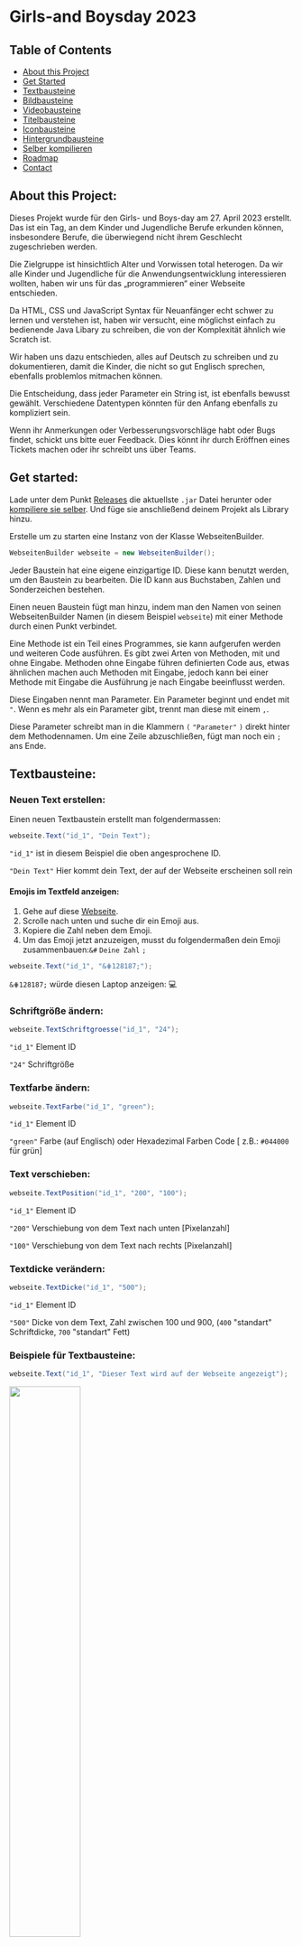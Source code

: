# Girls-and Boysday 2023

## Table of Contents
- [About this Project](https://github.com/AlexX1-dev/Girls-and-Boys-Day-2023#about-this-project)
- [Get Started](https://github.com/AlexX1-dev/Girls-and-Boys-Day-2023#get-started)
- [Textbausteine](https://github.com/AlexX1-dev/Girls-and-Boys-Day-2023#textbausteine)
- [Bildbausteine](https://github.com/AlexX1-dev/Girls-and-Boys-Day-2023#bildbausteine)
- [Videobausteine](https://github.com/AlexX1-dev/Girls-and-Boys-Day-2023#videobausteine)
- [Titelbausteine](https://github.com/AlexX1-dev/Girls-and-Boys-Day-2023#titelbausteine)
- [Iconbausteine](https://github.com/AlexX1-dev/Girls-and-Boys-Day-2023#iconbausteine)
- [Hintergrundbausteine](https://github.com/AlexX1-dev/Girls-and-Boys-Day-2023#hintergrundbausteine)
- [Selber kompilieren](https://github.com/AlexX1-dev/Girls-and-Boys-Day-2023#selber-kompilieren)
- [Roadmap](https://github.com/AlexX1-dev/Girls-and-Boys-Day-2023#roadmap)
- [Contact](https://github.com/AlexX1-dev/Girls-and-Boys-Day-2023#contact)


## About this Project:

Dieses Projekt wurde für den Girls- und Boys-day am 27. April 2023 erstellt. Das ist ein Tag, an dem Kinder und Jugendliche Berufe erkunden können, insbesondere Berufe, die überwiegend nicht ihrem Geschlecht zugeschrieben werden.

Die Zielgruppe ist hinsichtlich Alter und Vorwissen total heterogen. Da wir alle Kinder und Jugendliche für die Anwendungsentwicklung interessieren wollten, haben wir uns für das „programmieren“ einer Webseite entschieden.

Da HTML, CSS und JavaScript Syntax für Neuanfänger echt schwer zu lernen und verstehen ist, haben wir versucht, eine möglichst einfach zu bedienende Java Libary zu schreiben, die von der Komplexität ähnlich wie Scratch ist.

Wir haben uns dazu entschieden, alles auf Deutsch zu schreiben und zu dokumentieren, damit die Kinder, die nicht so gut Englisch sprechen, ebenfalls problemlos mitmachen können.

Die Entscheidung, dass jeder Parameter ein String ist, ist ebenfalls bewusst gewählt. Verschiedene Datentypen könnten für den Anfang ebenfalls zu kompliziert sein.

Wenn ihr Anmerkungen oder Verbesserungsvorschläge habt oder Bugs findet, schickt uns bitte euer Feedback. Dies könnt ihr durch Eröffnen eines Tickets machen oder ihr schreibt uns über Teams.

## Get started:
Lade unter dem Punkt [Releases](https://github.com/AlexX1-dev/boys-and-girls-day-2023-library/releases) die aktuellste `.jar` Datei herunter oder [kompiliere sie selber](https://github.com/AlexX1-dev/Girls-and-Boys-Day-2023#selber-kompilieren). Und füge sie anschließend deinem Projekt als Library hinzu.

Erstelle um zu starten eine Instanz von der Klasse WebseitenBuilder.
    
```java
WebseitenBuilder webseite = new WebseitenBuilder();
```

Jeder Baustein hat eine eigene einzigartige ID. Diese kann benutzt werden, um den Baustein zu bearbeiten. Die ID kann aus Buchstaben, Zahlen und Sonderzeichen bestehen.

Einen neuen Baustein fügt man hinzu, indem man den Namen von seinen WebseitenBuilder Namen (in diesem Beispiel ``webseite``) mit einer Methode durch einen Punkt verbindet.

Eine Methode ist ein Teil eines Programmes, sie kann aufgerufen werden und weiteren Code ausführen. Es gibt zwei Arten von Methoden, mit und ohne Eingabe. Methoden ohne Eingabe führen definierten Code aus, etwas ähnlichen machen auch Methoden mit Eingabe, jedoch kann bei einer Methode mit Eingabe die Ausführung je nach Eingabe beeinflusst werden. 

Diese Eingaben nennt man Parameter.
Ein Parameter beginnt und endet mit ``"``. Wenn es mehr als ein Parameter gibt, trennt man diese mit einem ``,``.

Diese Parameter schreibt man in die Klammern ``(`` ``"Parameter"`` ``)`` direkt hinter dem Methodennamen. Um eine Zeile abzuschließen, fügt man noch ein ``;`` ans Ende.


## Textbausteine:

### Neuen Text erstellen:
Einen neuen Textbaustein erstellt man folgendermassen:

```java
webseite.Text("id_1", "Dein Text");
```

``"id_1"`` ist in diesem Beispiel die oben angesprochene ID.

``"Dein Text"`` Hier kommt dein Text, der auf der Webseite erscheinen soll rein


#### Emojis im Textfeld anzeigen:

1. Gehe auf diese [Webseite](https://www.w3schools.com/charsets/ref_emoji.asp).
2. Scrolle nach unten und suche dir ein Emoji aus.
3. Kopiere die Zahl neben dem Emoji.
4. Um das Emoji jetzt anzuzeigen, musst du folgendermaßen dein Emoji zusammenbauen:``&#`` ``Deine Zahl`` ``;``

```java
webseite.Text("id_1", "&⋕128187;");
```
``&⋕128187;`` würde diesen Laptop anzeigen: 💻


### Schriftgröße ändern:


```java
webseite.TextSchriftgroesse("id_1", "24");
```

``"id_1"`` Element ID

``"24"`` Schriftgröße

### Textfarbe ändern:


```java
webseite.TextFarbe("id_1", "green");
```

``"id_1"`` Element ID

``"green"`` Farbe (auf Englisch) oder Hexadezimal Farben Code [ z.B.: `#044000` für grün]

### Text verschieben:


```java
webseite.TextPosition("id_1", "200", "100");
```

``"id_1"`` Element ID

``"200"`` Verschiebung von dem Text nach unten [Pixelanzahl]

``"100"`` Verschiebung von dem Text nach rechts [Pixelanzahl]

### Textdicke verändern:


```java
webseite.TextDicke("id_1", "500");
```

``"id_1"`` Element ID

``"500"`` Dicke von dem Text, Zahl zwischen 100 und 900, (``400`` "standart" Schriftdicke, ``700`` "standart" Fett)

### Beispiele für Textbausteine:

```java
webseite.Text("id_1", "Dieser Text wird auf der Webseite angezeigt");
```
<img src="README_images/Text" width="50%" height="50%" >

```java
webseite.TextSchriftgroesse("id_1", "100");
```
<img src="README_images/TextSchriftgroesse" width="50%" height="50%" >

```java
webseite.TextFarbe("id_1", "purple");
```
<img src="README_images/TextFarbe" width="50%" height="50%" >

```java
webseite.TextPosition("id_1", "200", "0");
```
<img src="README_images/TextPosition" width="50%" height="50%" >

```java
webseite.TextDicke("id_1", "900");
```
<img src="README_images/TextDicke" width="50%" height="50%" >



## Bildbausteine:

### Neues Bild erstellen:
Einen neuen Bildbaustein erstellt man folgendermassen:

```java
webseite.Bild("id_2", "url");
```

``"id_2"`` ist in diesem Beispiel die oben angesprochene ID.

``"url"`` Füge hier die URL von deinem Bild ein.



### Bild verschieben:

```java
webseite.BildPosition("id_2", "200", "100");
```

``"id_2"`` Element ID

``"200"`` Verschiebung von dem Bild nach unten [Pixelanzahl]

``"100"`` Verschiebung von dem Bild nach rechts [Pixelanzahl]


### Größe von Bild verändern:

```java
webseite.BildGroesse("id_2", "315", "560");
```

``"id_2"`` Element ID

``"560"`` Breite von dem Bild [Pixelanzahl]

``"315"`` Höhe von dem Bild [Pixelanzahl]

### Beispiele für Bildbausteine:

```java
webseite.Bild("id_2", "https://i.kym-cdn.com/entries/icons/original/000/016/289/Screen_Shot_2019-04-16_at_3.42.28_PM.png");
```
<img src="README_images/Bild" width="50%" height="50%" >

```java
webseite.BildPosition("id_2", "500", "1000");
```
<img src="README_images/BildPosition" width="50%" height="50%" >

```java
webseite.BildGroesse("id_2", "500", "500");
```
<img src="README_images/BildGroesse" width="50%" height="50%" >


## Videobausteine:

### Neues Video erstellen:
Einen neuen Videobaustein erstellt man folgendermassen:

```java
webseite.Video("id_3", "url");
```

``"id_3"`` ist in diesem Beispiel die oben angesprochene ID.

``"url"`` Füge hier die URL von deinem Video ein.

### Video verschieben:

```java
webseite.VideoPosition("id_3", "200", "100");
```

``"id_3"`` Element ID

``"200"`` Verschiebung von dem Video nach unten [Pixelanzahl]

``"100"`` Verschiebung von dem Video nach rechts [Pixelanzahl]


### Größe von Video verändern:

```java
webseite.VideoGroesse("id_3", "315", "560");
```

``"id_3"`` Element ID

``"560"`` Breite von dem Video [Pixelanzahl]

``"315"`` Höhe von dem Video [Pixelanzahl]

### Beispiele für Videobausteine:

```java
webseite.Video("id_3", "https://www.youtube.com/watch?v=jNQXAC9IVRw");
```
<img src="README_images/Video" width="50%" height="50%" >

```java
webseite.VideoPosition("id_3", "200", "500");
```
<img src="README_images/VideoPosition" width="50%" height="50%" >

```java
webseite.VideoGroesse("id_3", "200", "1000");
```
<img src="README_images/VideoGroesse" width="50%" height="50%" >


## Titelbausteine:

### Titel ändern:
Den Titel deiner Webseite änderst du folgendermaßen:

```java
webseite.Titel("Das ist dein Neuer Webseiten Titel");
```

``"Das ist dein Neuer Webseiten Titel"`` Empfohlene Länge: ``20`` Zeichen, Maximal Länge: ``60``

### Beispiel für Titelbaustein:

```java
webseite.Titel("Neuer Titel der Webseite");
```
<img src="README_images/Titel" width="50%" height="50%" >

## Iconbausteine:

### Icon ändern:
Das Icon deiner Webseite änderst du folgendermaßen:

```java
webseite.Icon("url");
```

``"url"`` Füge hier den Link zu einem Bild ein.

### Beispiel für Iconbaustein:

```java
webseite.Icon("https://en.wikipedia.org/wiki/File:RickAstleyNeverGonnaGiveYouUp7InchSingleCover.jpg");
```
<img src="README_images/Icon" width="50%" height="50%" >

## Hintergrundbausteine:

### Hintergrundfarbe ändern:
Die Hintergrundfarbe deiner Webseite änderst du folgendermaßen:

```java
webseite.HintergrundFarbe("green");
```

``"green"`` Farbe (auf Englisch) oder Hexadezimal Farben Code [ z.B.: `#044000` für grün]

### Hintergrundbild ändern:
Das Hintergrundbild deiner Webseite änderst du folgendermaßen:

```java
webseite.HintergrundBild("url", "wiederholen", "abdecken");
```

``"url"`` Füge hier den Link zu einem Bild ein.

``"wiederholen"`` Soll das Hintergrundbild mehrmals angezeigt werden? [Wahr/ Falsch]

``"abdecken"`` Soll das Hintergrundbild auf die Maximale größe gestreckt werden? [Wahr/ Falsch]

#### Beispiele für Hintergrundbausteine:

```java
 webseite.HintergrundFarbe("blue");
```
<img src="README_images/HintergrundFarbe" width="50%" height="50%" >

```java
webseite.HintergrundBild("https://upload.wikimedia.org/wikipedia/commons/0/04/UnitedInternet_logo.svg", "Wahr", "Wahr");
```
<img src="README_images/HintergrundBildWahrWahr.png" width="50%" height="50%" >

```java
webseite.HintergrundBild("https://upload.wikimedia.org/wikipedia/commons/0/04/UnitedInternet_logo.svg", "Wahr", "Falsch");
```
<img src="README_images/HintergrundBildWahrFalsch.png" width="50%" height="50%" >

```java
webseite.HintergrundBild("https://upload.wikimedia.org/wikipedia/commons/0/04/UnitedInternet_logo.svg", "Falsch", "Wahr");
```
<img src="README_images/HintergrundBildFalschWahr.png" width="50%" height="50%" >

```java
webseite.HintergrundBild("https://upload.wikimedia.org/wikipedia/commons/0/04/UnitedInternet_logo.svg", "Falsch", "Falsch");
```
<img src="README_images/HintergrundBildFalschFalsch.png" width="50%" height="50%" >

## Selber kompilieren
Dieser Teil ist für fortgeschrittene Benutzer, die selber etwas verändern wollen und dann die veränderte Version verwenden wollen.
### Voraussetzungen
- Java 19 oder neuer
### Schritt-für-Schritt-Anleitung
1. Mit `git` die aktuellste Version herunterladen: `git clone https://github.com/AlexX1-dev/Girls-and-Boys-Day-2023.git`
2. In den `src` Ordner gehen (Dieser kann variieren je nachdem wo die `.java` Dateien sind).
3. Die `.java` Dateien mit folgendem Befehl kompilieren:
    `
   javac -d *.java
   `.
4. Eine `.jar` Datei mit folgendem Befehl erstellen: ` jar cvf Girls-And-Boys-Day-2023.jar *.class`.
5. Die erstellte `Girls-And-Boys-Day-2023.jar` kann nun als Library zu jedem Projekt hinzugefügt werden.
## Roadmap:

 - [x] Erster Release Candidate/ Prerelease
 - [x] Fehlererkennung bei doppelter ID
 - [ ] ~~Eventuelle Neustrukturierung vom Code~~
 - [x] Mehr Möglichkeiten für den Hintergrund
 - [ ] ~~Bessere Möglichkeiten Videos einzubinden~~
 - [x] Erstellen einer Java Libary/ JAR-Datei
 - [ ] ~~Build-System (Gradle und Maven) erstellen~~
 - [x] Mehr Beispiele in Doku
 
 ## Contact
 
 Wenn du Fragen hast, kannst du mich über folgende E-Mail erreichen:
 
fweigel@united-internet.de
